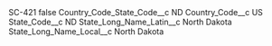 <?xml version="1.0" encoding="UTF-8"?>
<CustomMetadata xmlns="http://soap.sforce.com/2006/04/metadata" xmlns:xsi="http://www.w3.org/2001/XMLSchema-instance" xmlns:xsd="http://www.w3.org/2001/XMLSchema">
    <label>SC-421</label>
    <protected>false</protected>
    <values>
        <field>Country_Code_State_Code__c</field>
        <value xsi:type="xsd:string">ND</value>
    </values>
    <values>
        <field>Country_Code__c</field>
        <value xsi:type="xsd:string">US</value>
    </values>
    <values>
        <field>State_Code__c</field>
        <value xsi:type="xsd:string">ND</value>
    </values>
    <values>
        <field>State_Long_Name_Latin__c</field>
        <value xsi:type="xsd:string">North Dakota</value>
    </values>
    <values>
        <field>State_Long_Name_Local__c</field>
        <value xsi:type="xsd:string">North Dakota</value>
    </values>
</CustomMetadata>
